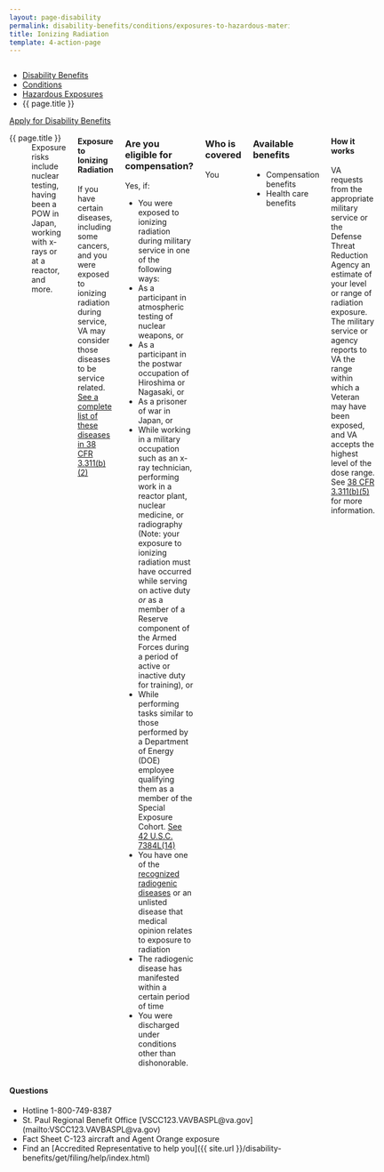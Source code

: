 ```yaml
---
layout: page-disability
permalink: disability-benefits/conditions/exposures-to-hazardous-materials/ionizing-radiation/index.html
title: Ionizing Radiation
template: 4-action-page
---
```


<div class="splash" markdown="0">
<div class="row" markdown="0">
<div class="small-12 columns" markdown="0">

<ul class="breadcrumbs" role="menubar" aria-label="Primary">
<li class="parent"><a href="{{ site.url }}/disability-benefits/">Disability Benefits</a></li>
<li class="parent"><a href="{{ site.url }}/disability-benefits/conditions/">Conditions</a></li>
<li class="parent"><a href="{{ site.url }}/disability-benefits/conditions/exposures-to-hazardous-materials/">Hazardous Exposures</a></li>
<li class="active">{{ page.title }}</li>
</ul>

</div>
</div>
</div>

<div class="main" role="main" markdown="0">

<div class="action-bar">
  <div class="row">
    <div class="small-12 columns">
      <a class="usa-button-primary" href="{{ site.url}}/disability-benefits/get/">Apply for Disability Benefits</a>
    </div>
  </div>  
</div>

<div class="section one" markdown="0">
<div class="primary" markdown="0">
<div class="row" markdown="0">
<div class="small-12 medium-8 columns">

<dl class="panel-list plain">
<dt>{{ page.title }}</dt>
<dd>Exposure risks include nuclear testing, having been a POW in Japan, working with x-rays or at a reactor, and more.</dd>
</dl>

<div class="call-out" markdown="1">

#### Exposure to Ionizing Radiation

If you have certain diseases, including some cancers, and you were exposed to ionizing radiation during service, VA may consider those diseases to be service related. [See a complete list of these diseases in 38 CFR 3.311(b)(2)](http://www.ecfr.gov/cgi-bin/text-idx?c=ecfr&sid=39c7e367a71c8efc570650851b266303&rgn=div5&view=text&node=38:1.0.1.1.4&idno=38#38:1.0.1.1.4.1.66.119)

</div>

<div class="call-out" markdown="1">

### Are you eligible for compensation?

Yes, if:

-	You were exposed to ionizing radiation during military service in one of the following ways:
-	As a participant in atmospheric testing of nuclear weapons, or
-	As a participant in the postwar occupation of Hiroshima or Nagasaki, or
-	As a prisoner of war in Japan, or
-	While working in a military occupation such as an x-ray technician, performing work in a reactor plant, nuclear medicine, or radiography (Note: your exposure to ionizing radiation must have occurred while serving on active duty *or* as a member of a Reserve component of the Armed Forces during a period of active or inactive duty for training), or
- 	While performing tasks similar to those performed by a Department of Energy (DOE) employee qualifying them as a member of the Special Exposure Cohort. [See 42 U.S.C. 7384L(14)](https://www.law.cornell.edu/uscode/text/42/7384l)
-	You have one of the [recognized radiogenic diseases](http://www.ecfr.gov/cgi-bin/text-idx?c=ecfr&sid=39c7e367a71c8efc570650851b266303&rgn=div5&view=text&node=38:1.0.1.1.4&idno=38#38:1.0.1.1.4.1.66.119) or an unlisted disease that medical opinion relates to exposure to radiation
-	The radiogenic disease has manifested within a certain period of time  
-	You were discharged under conditions other than dishonorable.

</div>

<div class="call-out" markdown="1">

### Who is covered

You

</div>

<div class="call-out" markdown="1">

### Available benefits

-	Compensation benefits
-	Health care benefits

</div>

<div class="call-out" markdown="1">

#### How it works

VA requests from the appropriate military service or the Defense Threat Reduction Agency an estimate of your level or range of radiation exposure. The military service or agency reports to VA the range within which a Veteran may have been exposed, and VA accepts the highest level of the dose range. See [38 CFR 3.311(b)(5)](http://www.warms.vba.va.gov/regs/38CFR/BOOKB/PART3/S3_311.DOC) for more information.

</div>

</div>

<div class="small-12 medium-4 columns" markdown="0">
<div markdown="0">

<h4 class="highlight">Questions</h4>

<ul class="plain">

<li>
Hotline
<span class="tel">1-800-749-8387</span>
</li>

<li markdown="1">
St. Paul Regional Benefit Office
[VSCC123.VAVBASPL@va.gov](mailto:VSCC123.VAVBASPL@va.gov)
</li>

<li markdown="1">
Fact Sheet
C-123 aircraft and Agent Orange exposure
</li>

<li markdown="1">
Find an [Accredited Representative to help you]({{ site.url }}/disability-benefits/get/filing/help/index.html)
</li>
</ul>
</div>
</div>

</div>
</div>


</div>

</div>
